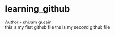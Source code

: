 # learning_github
Author:- shivam gusain <br>
this is my first github file
ths is my second github file
